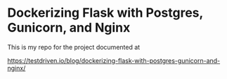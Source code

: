 # Dockerizing Flask with Postgres, Gunicorn, and Nginx

This is my repo for the project documented at

https://testdriven.io/blog/dockerizing-flask-with-postgres-gunicorn-and-nginx/
